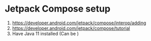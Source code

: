 # Jetpack Compose setup

1. https://developer.android.com/jetpack/compose/interop/adding
2. https://developer.android.com/jetpack/compose/tutorial
3. Have Java 11 installed (Can be )